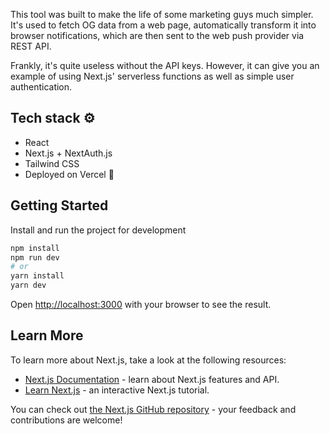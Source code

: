 This tool was built to make the life of some marketing guys much simpler. 
It's used to fetch OG data from a web page, automatically transform it into browser notifications, which are then sent to the web push provider via REST API.

Frankly, it's quite useless without the API keys. However, it can give you an example of using Next.js' serverless functions as well as simple user authentication.

## Tech stack ⚙️
- React
- Next.js + NextAuth.js
- Tailwind CSS
- Deployed on Vercel 🚀

## Getting Started

Install and run the project for development

```bash
npm install
npm run dev
# or
yarn install
yarn dev
```

Open [http://localhost:3000](http://localhost:3000) with your browser to see the result.


## Learn More

To learn more about Next.js, take a look at the following resources:

- [Next.js Documentation](https://nextjs.org/docs) - learn about Next.js features and API.
- [Learn Next.js](https://nextjs.org/learn) - an interactive Next.js tutorial.

You can check out [the Next.js GitHub repository](https://github.com/vercel/next.js/) - your feedback and contributions are welcome!

